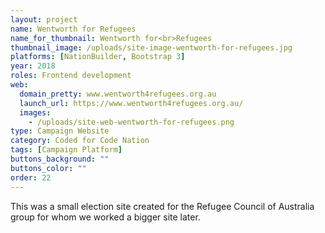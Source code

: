 ```yaml
---
layout: project
name: Wentworth for Refugees
name_for_thumbnail: Wentworth for<br>Refugees
thumbnail_image: /uploads/site-image-wentworth-for-refugees.jpg
platforms: [NationBuilder, Bootstrap 3]
year: 2018
roles: Frontend development
web:
  domain_pretty: www.wentworth4refugees.org.au
  launch_url: https://www.wentworth4refugees.org.au/
  images:
    - /uploads/site-web-wentworth-for-refugees.png
type: Campaign Website
category: Coded for Code Nation
tags: [Campaign Platform]
buttons_background: ""
buttons_color: ""
order: 22
---
```


This was a small election site created for the Refugee Council of Australia group for whom we worked a bigger site later.
